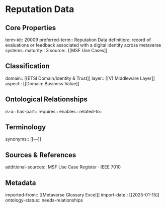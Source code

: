 # Reputation Data

## Core Properties
term-id:: 20009
preferred-term:: Reputation Data
definition:: record of evaluations or feedback associated with a digital identity across metaverse systems.
maturity:: 3
source:: [[MSF Use Cases]]

## Classification
domain:: [[ETSI Domain/Identity & Trust]]
layer:: [[V) Middleware Layer]]
aspect:: [[Domain: Business Value]]

## Ontological Relationships
is-a:: 
has-part:: 
requires:: 
enables:: 
related-to:: 

## Terminology
synonyms:: [[—]]

## Sources & References
additional-sources:: MSF Use Case Register · IEEE 7010

## Metadata
imported-from:: [[Metaverse Glossary Excel]]
import-date:: [[2025-01-15]]
ontology-status:: needs-relationships